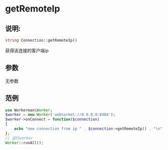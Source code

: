 # getRemoteIp
## 说明:
```php
string Connection::getRemoteIp()
```

获得该连接的客户端ip

## 参数

无参数


## 范例

```php
use Workerman\Worker;
$worker = new Worker('websocket://0.0.0.0:8484');
$worker->onConnect = function($connection)
{
    echo "new connection from ip " . $connection->getRemoteIp() . "\n";
};
// 运行worker
Worker::runAll();
```
